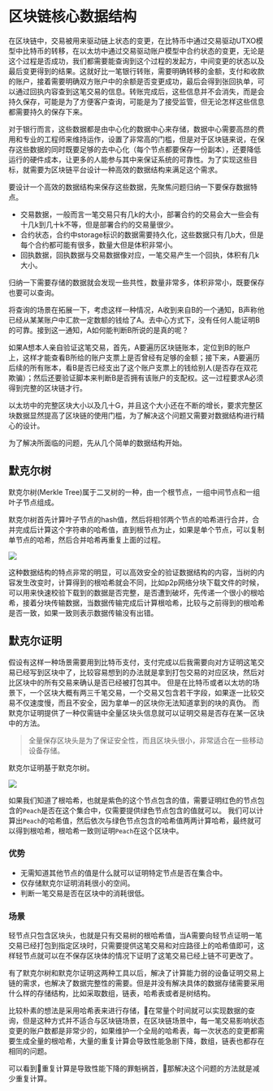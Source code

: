 # 区块链核心数据结构

在区块链中，交易被用来驱动链上状态的变更，在比特币中通过交易驱动UTXO模型中比特币的转移，在以太坊中通过交易驱动账户模型中合约状态的变更，无论是这个过程是否成功，我们都需要能查询到这个过程的发起方，中间变更的状态以及最后变更得到的结果。这就好比一笔银行转账，需要明确转移的金额，支付和收款的账户，接着需要明确双方账户中的余额是否变更成功，最后会得到张回执单，可以通过回执内容查到这笔交易的信息。转账完成后，这些信息并不会消失，而是会持久保存，可能是为了方便客户查询，可能是为了接受监管，但无论怎样这些信息都需要持久的保存下来。

对于银行而言，这些数据都是由中心化的数据中心来存储，数据中心需要高昂的费用和专业的工程师来维持运作，设置了非常高的门槛，但是对于区块链来说，在保存这些数据的同时既要足够的去中心化（每个节点都要保存一份副本），还要降低运行的硬件成本，让更多的人能参与其中来保证系统的可靠性。为了实现这些目标，就需要为区块链平台设计一种高效的数据结构来满足这个需求。

要设计一个高效的数据结构来保存这些数据，先聚焦问题归纳一下要保存数据特点。
- 交易数据，一般而言一笔交易只有几k的大小，部署合约的交易会大一些会有十几k到几十k不等，但是部署合约的交易量很少。
- 合约状态，合约中storage标识的数据需要持久化，这些数据只有几b大，但是每个合约都可能有很多，数量大但是体积非常小。
- 回执数据，回执数据与交易数据像对应，一笔交易产生一个回执，体积有几k大小。

归纳一下需要存储的数据就会发现一些共性，数量非常多，体积非常小，既要保存也要可以查询。

将查询的场景在拓展一下，考虑这样一种情况，A收到来自B的一个通知，B声称他已经从某某账户中汇款一定数额的钱给了A。去中心方式下，没有任何人能证明B的可靠。接到这一通知，A如何能判断B所说的是真的呢？

如果A想本人亲自验证这笔交易，首先，A要遍历区块链账本，定位到B的账户上，这样才能查看B所给的账户支票上是否曾经有足够的金额；接下来，A要遍历后续的所有账本，看B是否已经支出了这个账户支票上的钱给别人(是否存在双花欺骗）；然后还要验证脚本来判断B是否拥有该账户的支配权。这一过程要求A必须得到完整的区块链才行。

以太坊中的完整区块大小以及几十G，并且这个大小还在不断的增长，要求完整区块数据显然提高了区块链的使用门槛，为了解决这个问题又需要对数据结构进行精心的设计。

为了解决所面临的问题，先从几个简单的数据结构开始。

## 默克尔树
默克尔树(Merkle Tree)属于二叉树的一种，由一个根节点，一组中间节点和一组叶子节点组成。

默克尔树首先计算叶子节点的hash值，然后将相邻两个节点的哈希进行合并，合并完成后计算这个字符串的哈希值，直到根节点为止，如果是单个节点，可以复制单节点的哈希，然后合并哈希再重复上面的过程。

![](https://github.com/Ice-Storm/structure-and-interpretation-of-blockchain/blob/master/img/chapter_6/6_1.png?raw=true)

这种数据结构的特点非常的明显，可以高效安全的验证数据结构的内容，当树的内容发生改变时，计算得到的根哈希就会不同，比如p2p网络分块下载文件的时候，可以用来快速校验下载到的数据是否完整，是否遭到破坏，先传递一个很小的根哈希，接着分块传输数据，当数据传输完成后计算根哈希，比较与之前得到的根哈希是否一致，如果一致则表示数据传输没有出错。

## 默克尔证明

假设有这样一种场景需要用到比特币支付，支付完成以后我需要向对方证明这笔交易已经写到区块中了，比较容易想到的办法就是拿到打包交易的对应区块，然后对比区块中的所有交易来确认是否已经被打包其中。
但是在比特币或者以太坊的场景下，一个区块大概有两三千笔交易，一个交易又包含若干字段，如果逐一比较交易不仅速度慢，而且不安全，因为拿单一的区块你无法知道拿到的块的真伪。
而默克尔证明提供了一种仅需链中全量区块头信息就可以证明交易是否存在某一区块中的方法。
> 全量保存区块头是为了保证安全性，而且区块头很小，非常适合在一些移动设备存储。

默克尔证明基于默克尔树。

![](https://github.com/Ice-Storm/structure-and-interpretation-of-blockchain/blob/master/img/chapter_6/6_2.png?raw=true)


如果我们知道了根哈希，也就是紫色的这个节点包含的值，需要证明红色的节点包含的`Peach`是否在这个集合中，仅需要提供绿色节点包含的值就可以。
我们可以计算出`Peach`的哈希值，然后依次与绿色节点包含的哈希值两两计算哈希，最终就可以得到根哈希，根哈希一致则证明`Peach`在这个区块中。

### 优势
- 无需知道其他节点的值是什么就可以证明特定节点是否在集合中。
- 仅存储默克尔证明消耗很小的空间。
- 判断一笔交易是否在区块中的消耗很低。

### 场景
轻节点只包含区块头，也就是只有交易树的根哈希值，当A需要向轻节点证明一笔交易已经打包到指定区块时，只需要提供这笔交易和对应路径上的哈希值即可，这样轻节点就可以在不保存区块体的情况下证明了这笔交易已经上链不可更改了。

有了默克尔树和默克尔证明这两种工具以后，解决了计算能力弱的设备证明交易上链的需求，也解决了数据完整性的需要。但是并没有解决具体的数据存储需要采用什么样的存储结构，比如采取数组，链表，哈希表或者是树结构。

比较朴素的想法是采用哈希表来进行存储，在常量个时间就可以实现数据的查询，但是这种方式并不适合与区块链场景，在区块链场景中，每一笔交易影响状态变更的账户数都是非常少的，如果维护一个全局的哈希表，每一次状态的变更都需要生成全量的根哈希，大量的重复计算会导致性能急剧下降，数组，链表也都存在相同的问题。

可以看到重复计算是导致性能下降的罪魁祸首，那解决这个问题的方法就是减少重复计算。